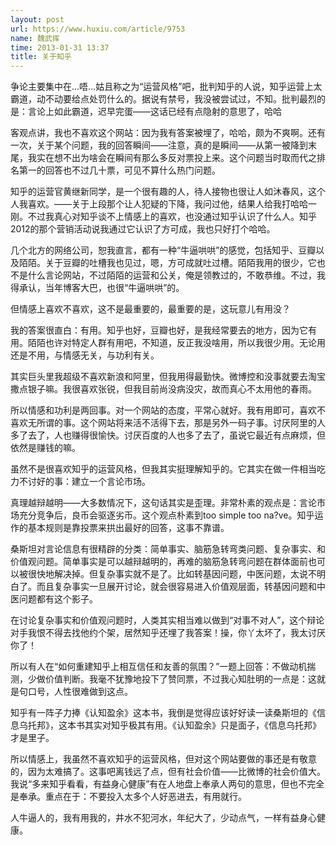 ```yaml
---
layout: post
url: https://www.huxiu.com/article/9753
name: 魏武挥
time: 2013-01-31 13:37
title: 关于知乎
---
```

争论主要集中在…唔…姑且称之为“运营风格”吧，批判知乎的人说，知乎运营上太霸道，动不动要给点处罚什么的。据说有禁号，我没被尝试过，不知。批判最烈的是：言论上如此霸道，迟早完蛋——这话已经有点隐射的意思了，哈哈

客观点讲，我也不喜欢这个网站：因为我有答案被埋了，哈哈，颇为不爽啊。还有一次，关于某个问题，我的回答瞬间——注意，真的是瞬间——从第一被降到末尾，我实在想不出为啥会在瞬间有那么多反对票投上来。这个问题当时取而代之排名第一的回答也不过几十票，可见不算什么热门问题。

知乎的运营官黄继新同学，是一个很有趣的人，待人接物也很让人如沐春风，这个人我喜欢。——关于上段那个让人犯疑的下降，我问过他，结果人给我打哈哈一刚。不过我真心对知乎谈不上情感上的喜欢，也没通过知乎认识了什么人。知乎2012的那个营销活动说我通过它认识了方可成，我也只好打个哈哈。

几个北方的网络公司，恕我直言，都有一种“牛逼哄哄”的感觉，包括知乎、豆瓣以及陌陌。关于豆瓣的吐槽我也见过，嗯，方可成就吐过槽。陌陌我用的很少，它也不是什么言论网站，不过陌陌的运营和公关，俺是领教过的，不敢恭维。不过，我得承认，当年博客大巴，也很“牛逼哄哄”的。

但情感上喜欢不喜欢，这不是最重要的，最重要的是，这玩意儿有用没？

我的答案很直白：有用。知乎也好，豆瓣也好，是我经常要去的地方，因为它有用。陌陌也许对特定人群有用吧，不知道，反正我没啥用，所以我很少用。无论用还是不用，与情感无关，与功利有关。

其实巨头里我超级不喜欢新浪和阿里，但我用得最勤快。微博控和没事就要去淘宝撒点银子嘛。我很喜欢张锐，但我目前尚没病没灾，故而真心不太用他的春雨。

所以情感和功利是两回事。对一个网站的态度，平常心就好。我有用即可，喜欢不喜欢无所谓的事。这个网站将来活不活得下去，那是另外一码子事。讨厌阿里的人多了去了，人也赚得很愉快。讨厌百度的人也多了去了，虽说它最近有点麻烦，但依然是赚钱的嘛。

虽然不是很喜欢知乎的运营风格，但我其实挺理解知乎的。它其实在做一件相当吃力不讨好的事：建立一个言论市场。

真理越辩越明——大多数情况下，这句话其实是歪理。非常朴素的观点是：言论市场充分竞争后，良币会驱逐劣币。这个观点朴素到too simple too na?ve。知乎运作的基本规则是靠投票来拱出最好的回答，这事不靠谱。

桑斯坦对言论信息有很精辟的分类：简单事实、脑筋急转弯类问题、复杂事实、和价值观问题。简单事实是可以越辩越明的，再难的脑筋急转弯问题在群体面前也可以被很快地解决掉。但复杂事实就不是了。比如转基因问题，中医问题，太说不明白了。而且复杂事实一旦展开讨论，就会很容易进入价值观层面，转基因问题和中医问题都有这个影子。

在讨论复杂事实和价值观问题时，人类其实相当难以做到“对事不对人”，这个辩论对手我恨不得去找他约个架，居然知乎还埋了我答案！操，你丫太坏了，我太讨厌你了！

所以有人在“如何重建知乎上相互信任和友善的氛围？”一题上回答：不做动机揣测，少做价值判断。我毫不犹豫地投下了赞同票，不过我心知肚明的一点是：这就是句口号，人性很难做到这点。

知乎有一阵子力捧《认知盈余》这本书，我倒是觉得应该好好读一读桑斯坦的《信息乌托邦》，这本书其实对知乎极其有用。《认知盈余》只是面子，《信息乌托邦》才是里子。

所以情感上，我虽然不喜欢知乎的运营风格，但对这个网站要做的事还是有敬意的，因为太难搞了。这事吧离钱远了点，但有社会价值——比微博的社会价值大。我说“多来知乎看看，有益身心健康”有在人地盘上奉承人两句的意思，但也不完全是奉承。重点在于：不要投入太多个人好恶进去，有用就行。

人牛逼人的，我有用我的，井水不犯河水，年纪大了，少动点气，一样有益身心健康。

